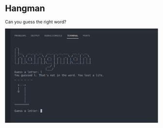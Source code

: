 # Hangman

Can you guess the right word?

![alt text](./images/Screenshot%20from%202024-01-03%2011-36-35.png)
